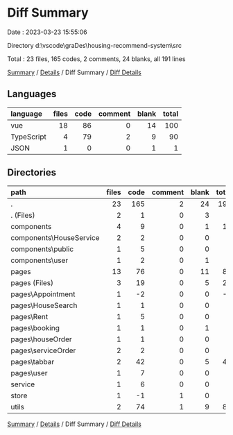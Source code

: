 # Diff Summary

Date : 2023-03-23 15:55:06

Directory d:\\vscode\\graDes\\housing-recommend-system\\src

Total : 23 files,  165 codes, 2 comments, 24 blanks, all 191 lines

[Summary](results.md) / [Details](details.md) / Diff Summary / [Diff Details](diff-details.md)

## Languages
| language | files | code | comment | blank | total |
| :--- | ---: | ---: | ---: | ---: | ---: |
| vue | 18 | 86 | 0 | 14 | 100 |
| TypeScript | 4 | 79 | 2 | 9 | 90 |
| JSON | 1 | 0 | 0 | 1 | 1 |

## Directories
| path | files | code | comment | blank | total |
| :--- | ---: | ---: | ---: | ---: | ---: |
| . | 23 | 165 | 2 | 24 | 191 |
| . (Files) | 2 | 1 | 0 | 3 | 4 |
| components | 4 | 9 | 0 | 1 | 10 |
| components\\HouseService | 2 | 2 | 0 | 0 | 2 |
| components\\public | 1 | 5 | 0 | 0 | 5 |
| components\\user | 1 | 2 | 0 | 1 | 3 |
| pages | 13 | 76 | 0 | 11 | 87 |
| pages (Files) | 3 | 19 | 0 | 5 | 24 |
| pages\\Appointment | 1 | -2 | 0 | 0 | -2 |
| pages\\HouseSearch | 1 | 1 | 0 | 0 | 1 |
| pages\\Rent | 1 | 5 | 0 | 0 | 5 |
| pages\\booking | 1 | 1 | 0 | 1 | 2 |
| pages\\houseOrder | 1 | 1 | 0 | 0 | 1 |
| pages\\serviceOrder | 2 | 2 | 0 | 0 | 2 |
| pages\\tabbar | 2 | 42 | 0 | 5 | 47 |
| pages\\user | 1 | 7 | 0 | 0 | 7 |
| service | 1 | 6 | 0 | 0 | 6 |
| store | 1 | -1 | 1 | 0 | 0 |
| utils | 2 | 74 | 1 | 9 | 84 |

[Summary](results.md) / [Details](details.md) / Diff Summary / [Diff Details](diff-details.md)
